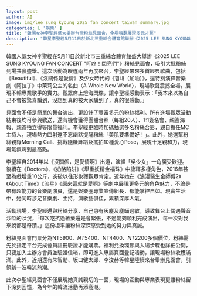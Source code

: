 ```yaml
---
layout: post
author: AI
image: img/lee_sung_kyoung_2025_fan_concert_taiwan_summary.jpg
categories: [ '娛樂' ]
title: "韓國女神李聖經盛大舉辦台灣粉絲見面會，全場嗨翻展現多元才藝"
description: "韓星李聖經5月11日於新北三重綜合體育館舉辦《2025 LEE SUNG KYOUNG FAN CONCERT 叮咚！閃亮們》，睽違兩年重返台灣帶來經典歌曲與舞台互動，溫馨揭露過敏困擾展現真誠一面，多種粉絲福利與現場驚喜合影掀起現場高潮，成為近期韓流粉絲盛事。"
---
```

韓國人氣女神李聖經在5月11日於新北市三重綜合體育館盛大舉辦《2025 LEE SUNG KYOUNG FAN CONCERT "叮咚！閃亮們"》粉絲見面會，吸引大批粉絲到場共襄盛舉。這次活動為睽違兩年再度來台，李聖經帶來多首經典歌曲，包括《Beautiful》、《沒關係是愛情》及少女時代的《힘내（加油）》，還特別演繹音樂劇《阿拉丁》中茉莉公主的名曲〈A Whole New World〉，現場歌聲震撼全場，展現不輸專業歌手的實力。觀眾席上燈海閃爍，讓李聖經感動表示：「我本來以為自己不會被驚喜騙到，沒想到真的被大家騙到了，真的很感動。」

見面會不僅是簡單的舞台演出，更設計了豐富多元的粉絲福利。所有進場觀眾活動結束後均可參與歡送，還有機會獲得團體合照（每組20人）、1:1簽名會、親簽海報、親簽拍立得等限量福利。李聖經更臨時加碼抽選多名粉絲合影，親自擔任MC主持人，現場熱力四射還不忘幽默提醒粉絲「美肌要準備好！」。此外，她還幫粉絲親錄Morning Call、挑戰隨機舞蹈及擺拍10種愛心Pose，展現十足親和力，現場氣氛嗨到最高點。

李聖經自2014年以《沒關係，是愛情啊》出道，演繹「吳少女」一角廣受歡迎。後續在《Doctors》、《奶酪陷阱》《舉重妖精金福珠》中詮釋多樣角色，2016年甚至為戲增重10公斤，突破以往形象獲觀眾肯定。近年她在《浪漫醫生金師傅2》《About Time》《流星》《原來這就是愛啊》等劇中展現更多元的角色魅力，不論是帶有超能力的音樂劇演員，還是娛樂圈專業宣傳組長，都能掌控自如。現實生活中，她同時涉足音樂劇、主持，演歌藝俱佳，累積深厚人氣。

活動現場，李聖經還與粉絲分享，自己患有灰塵及塵蟎過敏，導致舞台上偶遇聲音沙啞的狀況，「每次吃抗過敏藥還是會緊張，不過能夠順利完成演出，每一次對我來說都是奇蹟。」這份坦率讓粉絲深深感受到她的努力與真誠。

粉絲見面會門票分為NT$5900、NT$5400、NT$4400、NT$2200多個價位，粉絲需先於指定平台完成會員註冊驗證才能購票。福利兌換環節與入場步驟也詳細公開，只要加入主辦方會員並驗證信箱，即可進入專屬頁面登記活動，讓現場粉絲收穫滿滿。此外，近期還有朱智勛、坂口健太郎、李浚赫等韓星陸續來台舉辦見面會，引領新一波韓流熱潮。

此次李聖經見面會不僅展現她真誠親切的一面，現場的互動與專業表現更讓粉絲留下深刻回憶，為今年的韓流活動再添高潮。
